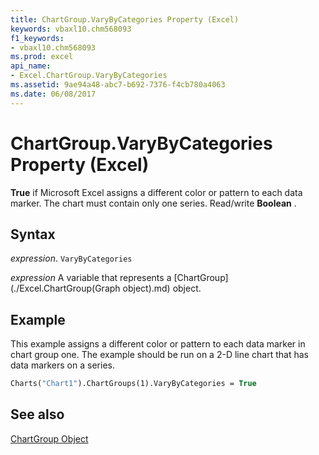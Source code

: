 ```yaml
---
title: ChartGroup.VaryByCategories Property (Excel)
keywords: vbaxl10.chm568093
f1_keywords:
- vbaxl10.chm568093
ms.prod: excel
api_name:
- Excel.ChartGroup.VaryByCategories
ms.assetid: 9ae94a48-abc7-b692-7376-f4cb780a4063
ms.date: 06/08/2017
---
```



# ChartGroup.VaryByCategories Property (Excel)

 **True** if Microsoft Excel assigns a different color or pattern to each data marker. The chart must contain only one series. Read/write **Boolean** .


## Syntax

 _expression_. `VaryByCategories`

 _expression_ A variable that represents a [ChartGroup](./Excel.ChartGroup(Graph object).md) object.


## Example

This example assigns a different color or pattern to each data marker in chart group one. The example should be run on a 2-D line chart that has data markers on a series.


```vb
Charts("Chart1").ChartGroups(1).VaryByCategories = True
```


## See also


[ChartGroup Object](Excel.ChartGroup(objec).md)

